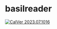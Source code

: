 # basilreader

[![CalVer 2023.07.1016][img_version]][url_version]

[img_version]: https://img.shields.io/static/v1.svg?label=CalVer&message=2023.05.1004&color=blue
[url_version]: https://github.com/jocmp/basilreader
